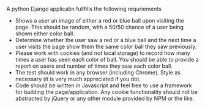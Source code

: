A python Django applicatin fullfills the following requriements
* Shows a user an image of either a red or blue ball upon visiting the page. This should be random, with a 50/50 chance of a user being shown either color ball.
* Determine whether the user saw a red or a blue ball and the next time a user visits the page show them the same color ball they saw previously.
* Please work with cookies (and not local storage) to record how many times a user has seen each color of ball. You should be able to provide a report on users and number of times they saw each color ball.
* The test should work in any browser (including Chrome). Style as necessary (it is very much appreciated if you do).
* Code should be written in Javascript and feel free to use a framework for building the page/application. Any cookie functionality should not be abstracted by jQuery or any other module provided by NPM or the like.
